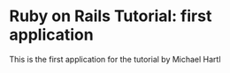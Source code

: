# Ruby on Rails Tutorial: first application

This is the first application for the 
tutorial by Michael Hartl